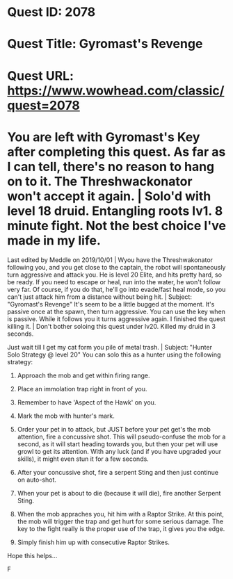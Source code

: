 # Quest ID: 2078
# Quest Title: Gyromast's Revenge
# Quest URL: https://www.wowhead.com/classic/quest=2078
# You are left with Gyromast's Key after completing this quest. As far as I can tell, there's no reason to hang on to it. The Threshwackonator won't accept it again. | Solo'd with level 18 druid. Entangling roots lv1. 8 minute fight. Not the best choice I've made in my life.
Last edited by Meddle on 2019/10/01 | Wyou have the Threshwakonator following you, and you get close to the captain, the robot will spontaneously turn aggressive and attack you. He is level 20 Elite, and hits pretty hard, so be ready. If you need to escape or heal, run into the water, he won't follow very far. Of course, if you do that, he'll go into evade/fast heal mode, so you can't just attack him from a distance without being hit. | Subject: "Gyromast's Revenge"
It's seem to be a little bugged at the moment.
It's passive once at the spawn, then turn aggressive.
You can use the key when is passive. While it follows you it turns aggressive again. I finished the quest killing it. | Don't bother soloing this quest under lv20. Killed my druid in 3 seconds.

Just wait till I get my cat form you pile of metal trash. | Subject: "Hunter Solo Strategy @ level 20"
You can solo this as a hunter using the following strategy:

1. Approach the mob and get within firing range.

2. Place an immolation trap right in front of you.

3. Remember to have 'Aspect of the Hawk' on you.

4. Mark the mob with hunter's mark.

5. Order your pet in to attack, but JUST before your pet get's the mob attention, fire a concussive shot. This will pseudo-confuse the mob for a second, as it will start heading towards you, but then your pet will use growl to get its attention. With any luck (and if you have upgraded your skills), it might even stun it for a few seconds.

6. After your concussive shot, fire a serpent Sting and then just continue on auto-shot.

7. When your pet is about to die (because it will die), fire another Serpent Sting.

8. When the mob appraches you, hit him with a Raptor Strike. At this point, the mob will trigger the trap and get hurt for some serious damage. The key to the fight really is the proper use of the trap, it gives you the edge.

9. Simply finish him up with consecutive Raptor Strikes.

Hope this helps...

F